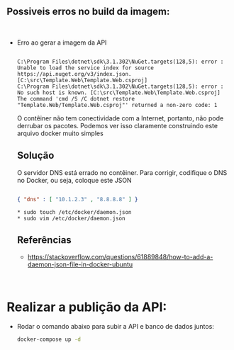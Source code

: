 ## Possiveis erros no build da imagem:

<br/>

* Erro ao gerar a imagem da API

  ``` teste

  C:\Program Files\dotnet\sdk\3.1.302\NuGet.targets(128,5): error : Unable to load the service index for source https://api.nuget.org/v3/index.json. [C:\src\Template.Web\Template.Web.csproj]
  C:\Program Files\dotnet\sdk\3.1.302\NuGet.targets(128,5): error :   No such host is known. [C:\src\Template.Web\Template.Web.csproj]
  The command 'cmd /S /C dotnet restore "Template.Web/Template.Web.csproj"' returned a non-zero code: 1

  ```
    O contêiner não tem conectividade com a Internet, portanto, não pode derrubar os pacotes. Podemos ver isso claramente construindo este arquivo docker muito simples

    ## Solução

    O servidor DNS está errado no contêiner. Para corrigir, codifique o DNS no Docker, ou seja, coloque este JSON

    ``` json

    { "dns" : [ "10.1.2.3" , "8.8.8.8" ] }

    ```
      * sudo touch /etc/docker/daemon.json
      * sudo vim /etc/docker/daemon.json

    ## Referências

  * https://stackoverflow.com/questions/61889848/how-to-add-a-daemon-json-file-in-docker-ubuntu



<br/>

# Realizar a publição da API:


* Rodar o comando abaixo para subir a API e banco de dados juntos:


  ``` bash 
  docker-compose up -d
  ```
